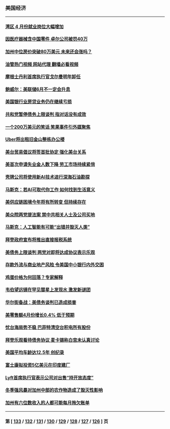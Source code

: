 ### 美国经济
---
#### [湾区 4 月份就业岗位大幅增加](../../pages/ncid1078158/n14000744.md?05201645) 
#### [因医疗器械含中国零件 卓尔公司被罚40万](../../pages/ncid1078158/n14000672.md?05201645) 
#### [加州中位房价突破80万美元 未来还会涨吗？](../../pages/ncid1078158/n14000614.md?05201645) 
#### [油管热门视频 网站代理 翻墙必看视频](http://138.2.39.72:81/youtube.html?epic-marker?05201645)
#### [摩根士丹利首席执行官戈尔曼明年卸任](../../pages/ncid1078158/n14000537.md?05201645) 
#### [鲍威尔：美联储6月不一定会升息](../../pages/ncid1078158/n14000568.md?05201645) 
#### [美国银行业房贷业务仍在继续亏损](../../pages/ncid1078158/n14000509.md?05201645) 
#### [共和党暂停债务上限谈判 指对话没有成效](../../pages/ncid1078158/n14000470.md?05201645) 
#### [一个200万美元的笑话 笑果事件引外媒聚焦](../../pages/ncid1078158/n14000272.md?05201645) 
#### [Uber将出租旧金山整栋办公楼](../../pages/ncid1078158/n14000120.md?05201645) 
#### [美台贸易倡议将签首批协定 强化美台关系](../../pages/ncid1078158/n14000054.md?05201645) 
#### [美首次申请失业金人数下降 劳工市场持续紧俏](../../pages/ncid1078158/n13999780.md?05201645) 
#### [壳牌公司将使用新AI技术进行深海石油勘探](../../pages/ncid1078158/n13999213.md?05201645) 
#### [马斯克：若AI可取代你工作 如何找到生活意义](../../pages/ncid1078158/n13999079.md?05201645) 
#### [美供应链困境今年将有所转变 但持续存在](../../pages/ncid1078158/n13999097.md?05201645) 
#### [美众院两党提法案 禁中共相关人士及公司买地](../../pages/ncid1078158/n13999002.md?05201645) 
#### [马斯克：人工智能有可能“出错并毁灭人类”](../../pages/ncid1078158/n13999060.md?05201645) 
#### [拜登政府宣布将推出直接报税系统](../../pages/ncid1078158/n13998966.md?05201645) 
#### [美债务上限谈判 两党对即将达成协议表示乐观](../../pages/ncid1078158/n13998794.md?05201645) 
#### [存款外流与商业地产风险 令美国中小银行内外交困](../../pages/ncid1078158/n13998457.md?05201645) 
#### [鸡蛋价格为何回落？专家解释](../../pages/ncid1078158/n13998478.md?05201645) 
#### [韦伯望远镜在罕见彗星上发现水 激发新谜团](../../pages/ncid1078158/n13998309.md?05201645) 
#### [华尔街备战：美债务谈判已造成损害](../../pages/ncid1078158/n13998286.md?05201645) 
#### [美零售额4月份增长0.4% 低于预期](../../pages/ncid1078158/n13998256.md?05201645) 
#### [忧台海局势不稳 巴菲特清空台积电所有股份](../../pages/ncid1078158/n13998249.md?05201645) 
#### [拜登乐观看待债务协议 麦卡锡称白宫未认真讨论](../../pages/ncid1078158/n13997670.md?05201645) 
#### [美国平均车龄达12.5年 创纪录](../../pages/ncid1078158/n13997415.md?05201645) 
#### [富士康拟投资5亿美元在印度建厂](../../pages/ncid1078158/n13997524.md?05201645) 
#### [Lyft首席执行官表示公司对出售“持开放态度”](../../pages/ncid1078158/n13997231.md?05201645) 
#### [冬季强风暴对加州中部的农作物造成了毁灭性影响](../../pages/ncid1078158/n13997224.md?05201645) 
#### [加州有六位数收入的人都可能每月拖欠账单](../../pages/ncid1078158/n13997200.md?05201645) 

---
#### 第 [ [133](./133.md?05201645) / [132](./132.md?05201645) / [131](./131.md?05201645) / [130](./130.md?05201645) / [129](./129.md?05201645) / [128](./128.md?05201645) / [127](./127.md?05201645) / [126](./126.md?05201645) ] 页
